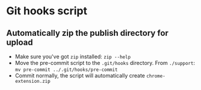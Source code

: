 # Git hooks script

## Automatically zip the publish directory for upload

- Make sure you've got `zip` installed:
  `zip --help`
- Move the pre-commit script to the `.git/hooks` directory. From `./support`:
  `mv pre-commit ../.git/hooks/pre-commit`
- Commit normally, the script will automatically create `chrome-extension.zip`
